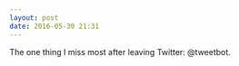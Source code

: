 ```yaml
---
layout: post
date: 2016-05-30 21:31
---
```

The one thing I miss most after leaving Twitter: @tweetbot.
